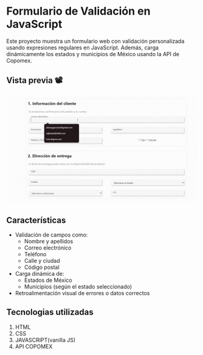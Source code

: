 # Formulario de Validación en JavaScript
 Este proyecto muestra un formulario web con validación personalizada usando expresiones regulares en JavaScript. Además, carga dinámicamente los estados y municipios de México usando la API de Copomex.

 ## Vista previa 📽️
 ![vista del formulario](./media/formulario.gif)

 ## Características

- Validación de campos como:
  - Nombre y apellidos
  - Correo electrónico
  - Teléfono
  - Calle y ciudad
  - Código postal
- Carga dinámica de:
  - Estados de México
  - Municipios (según el estado seleccionado)
- Retroalimentación visual de errores o datos correctos

## Tecnologias utilizadas
1. HTML
2. CSS
3. JAVASCRIPT(vanilla JS)
4. API COPOMEX
